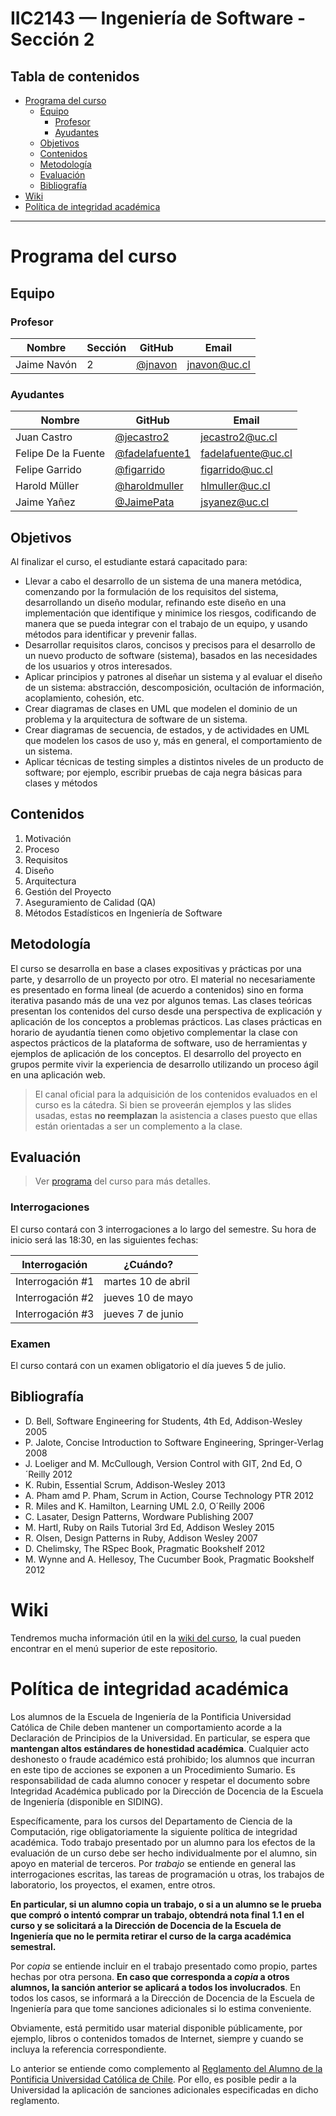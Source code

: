 # IIC2143 — Ingeniería de Software - Sección 2

## Tabla de contenidos

- [Programa del curso](#programa-del-curso)
  - [Equipo](#equipo)
    - [Profesor](#profesor)
    - [Ayudantes](#ayudantes)
  - [Objetivos](#objetivos)
  - [Contenidos](#contenidos)
  - [Metodología](#metodología)
  - [Evaluación](#evaluación)
  - [Bibliografía](#bibliografía)
- [Wiki](#wiki)
- [Política de integridad académica](#política-de-integridad-académica)

---

# Programa del curso

## Equipo

### Profesor

Nombre      | Sección | GitHub    | Email
----------- | ------- | --------- | --------------
Jaime Navón | 2       | [@jnavon] | [jnavon@uc.cl]

### Ayudantes

Nombre              | GitHub           | Email
------------------- | ---------------- | ----------------
Juan Castro         | [@jecastro2]     | [jecastro2@uc.cl]
Felipe De la Fuente | [@fadelafuente1] | [fadelafuente@uc.cl]
Felipe Garrido      | [@figarrido]     | [figarrido@uc.cl]
Harold Müller       | [@haroldmuller]  | [hlmuller@uc.cl]
Jaime Yañez         | [@JaimePata]     | [jsyanez@uc.cl]

[@jnavon]: https://github.com/jnavon
[@jecastro2]: https://github.com/jecastro2
[@fadelafuente1]: https://github.com/fadelafuente1
[@figarrido]: https://github.com/figarrido
[@haroldmuller]: https://github.com/haroldmuller
[@JaimePata]: https://github.com/JaimePata

[jnavon@uc.cl]: mailto:jnavon@uc.cl
[jecastro2@uc.cl]: mailto:jecastro2@uc.cl
[fadelafuente@uc.cl]: mailto:fadelafuente@uc.cl
[figarrido@uc.cl]: mailto:figarrido@uc.cl
[hlmuller@uc.cl]: mailto:hlmuller@uc.cl
[jsyanez@uc.cl]: mailto:jsyanez@uc.cl

## Objetivos
Al finalizar el curso, el estudiante estará capacitado para:
- Llevar a cabo el desarrollo de un sistema de una manera metódica, comenzando por la formulación de los requisitos del sistema, desarrollando un diseño modular, refinando este diseño en una implementación que identifique y minimice los riesgos, codificando de manera que se pueda integrar con el trabajo de un equipo, y usando métodos para identificar y prevenir fallas.
- Desarrollar requisitos claros, concisos y precisos para el desarrollo de un nuevo producto de software (sistema), basados en las necesidades de los usuarios y otros interesados.
- Aplicar principios y patrones al diseñar un sistema y al evaluar el diseño de un sistema: abstracción, descomposición, ocultación de información, acoplamiento, cohesión, etc.
- Crear diagramas de clases en UML que modelen el dominio de un problema y la arquitectura de software de un sistema.
- Crear diagramas de secuencia, de estados, y de actividades en UML que modelen los casos de uso y, más en general, el comportamiento de un sistema.
- Aplicar técnicas de testing simples a distintos niveles de un producto de software; por ejemplo, escribir pruebas de caja negra básicas para clases y métodos

## Contenidos
1. Motivación
2. Proceso
3. Requisitos
4. Diseño
5. Arquitectura
6. Gestión del Proyecto
7. Aseguramiento de Calidad (QA)
8. Métodos Estadísticos en Ingeniería de Software

## Metodología

El curso se desarrolla en base a clases expositivas y prácticas por una parte, y desarrollo de un proyecto por otro. El material no necesariamente es presentado en forma lineal (de acuerdo a
contenidos) sino en forma iterativa pasando más de una vez por algunos temas. Las clases teóricas presentan los contenidos del curso desde una perspectiva de explicación y aplicación de los conceptos a problemas prácticos. Las clases prácticas en horario de ayudantía
tienen como objetivo complementar la clase con aspectos prácticos de la plataforma de software, uso de herramientas y ejemplos de aplicación de los conceptos. El desarrollo del proyecto en grupos permite vivir la experiencia de desarrollo utilizando un proceso ágil en una aplicación web.

> El canal oficial para la adquisición de los contenidos evaluados en el curso es la cátedra. Si bien se proveerán ejemplos y las slides usadas, estas __no reemplazan__ la asistencia a clases puesto que ellas están orientadas a ser un complemento a la clase.

## Evaluación

> Ver [programa](https://github.com/IIC2143-2018-1/syllabus-2/blob/master/programa.pdf) del curso para más detalles.

### Interrogaciones

El curso contará con 3 interrogaciones a lo largo del semestre. Su hora de inicio será las 18:30, en las siguientes fechas:

Interrogación     | ¿Cuándo?
----------------- | -----------------------
Interrogación \#1 | martes 10 de abril
Interrogación \#2 | jueves 10 de mayo
Interrogación \#3 | jueves 7 de junio

### Examen

El curso contará con un examen obligatorio el día jueves 5 de julio.

## Bibliografía
- D. Bell, Software Engineering for Students, 4th Ed, Addison-Wesley 2005
- P. Jalote, Concise Introduction to Software Engineering, Springer-Verlag 2008
- J. Loeliger and M. McCullough, Version Control with GIT, 2nd Ed, O´Reilly 2012
- K. Rubin, Essential Scrum, Addison-Wesley 2013
- A. Pham amd P. Pham, Scrum in Action, Course Technology PTR 2012
- R. Miles and K. Hamilton, Learning UML 2.0, O´Reilly 2006
- C. Lasater, Design Patterns, Wordware Publishing 2007
- M. Hartl, Ruby on Rails Tutorial 3rd Ed, Addison Wesley 2015
- R. Olsen, Design Patterns in Ruby, Addison Wesley 2007
- D. Chelimsky, The RSpec Book, Pragmatic Bookshelf 2012
- M. Wynne and A. Hellesoy, The Cucumber Book, Pragmatic Bookshelf 2012

# Wiki
Tendremos mucha información útil en la [wiki del curso](https://github.com/IIC2143-2018-1/syllabus-2/wiki), la cual pueden encontrar en el menú superior de este repositorio.

# Política de integridad académica

Los alumnos de la Escuela de Ingeniería de la Pontificia Universidad Católica de Chile deben mantener un comportamiento acorde a la Declaración de Principios de la Universidad. En particular, se espera que **mantengan altos estándares de honestidad académica**. Cualquier acto deshonesto o fraude académico está prohibido; los alumnos que incurran en este tipo de acciones se exponen a un Procedimiento Sumario. Es responsabilidad de cada alumno conocer y respetar el documento sobre Integridad Académica publicado por la Dirección de Docencia de la Escuela de Ingeniería (disponible en SIDING).

Específicamente, para los cursos del Departamento de Ciencia de la Computación, rige obligatoriamente la siguiente política de integridad académica. Todo trabajo presentado por un alumno para los efectos de la evaluación de un curso debe ser hecho individualmente por el alumno, sin apoyo en material de terceros. Por _trabajo_ se entiende en general las interrogaciones escritas, las tareas de programación u otras, los trabajos de laboratorio, los proyectos, el examen, entre otros.

**En particular, si un alumno copia un trabajo, o si a un alumno se le prueba que compró o intentó comprar un trabajo, obtendrá nota final 1.1 en el curso y se solicitará a la Dirección de Docencia de la Escuela de Ingeniería que no le permita retirar el curso de la carga académica semestral.**

Por _copia_ se entiende incluir en el trabajo presentado como propio, partes hechas por otra persona. **En caso que corresponda a _copia_ a otros alumnos, la sanción anterior se aplicará a todos los involucrados**. En todos los casos, se informará a la Dirección de Docencia de la Escuela de Ingeniería para que tome sanciones adicionales si lo estima conveniente.

Obviamente, está permitido usar material disponible públicamente, por ejemplo, libros o contenidos tomados de Internet, siempre y cuando se incluya la referencia correspondiente.

Lo anterior se entiende como complemento al [Reglamento del Alumno de la Pontificia Universidad Católica de Chile]. Por ello, es posible pedir a la Universidad la aplicación de sanciones adicionales especificadas en dicho reglamento.

[Reglamento del Alumno de la Pontificia Universidad Católica de Chile]: http://admisionyregistros.uc.cl/alumnos/informacion-academica/reglamentos-estudiantiles

